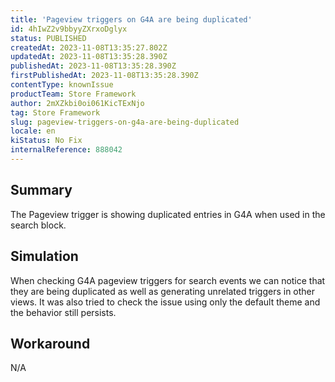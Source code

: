 ```yaml
---
title: 'Pageview triggers on G4A are being duplicated'
id: 4hIwZ2v9bbyyZXrxoDglyx
status: PUBLISHED
createdAt: 2023-11-08T13:35:27.802Z
updatedAt: 2023-11-08T13:35:28.390Z
publishedAt: 2023-11-08T13:35:28.390Z
firstPublishedAt: 2023-11-08T13:35:28.390Z
contentType: knownIssue
productTeam: Store Framework
author: 2mXZkbi0oi061KicTExNjo
tag: Store Framework
slug: pageview-triggers-on-g4a-are-being-duplicated
locale: en
kiStatus: No Fix
internalReference: 888042
---
```


## Summary


The Pageview trigger is showing duplicated entries in G4A when used in the search block.


##

## Simulation


When checking G4A pageview triggers for search events we can notice that they are being duplicated as well as generating unrelated triggers in other views.
It was also tried to check the issue using only the default theme and the behavior still persists.


##

## Workaround


N/A





